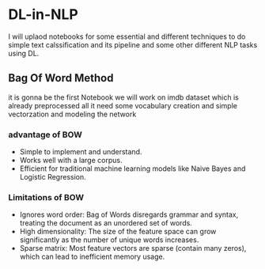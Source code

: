 # DL-in-NLP
I will uplaod notebooks for some essential and different techniques to do simple text calssification and its pipeline and some other different NLP tasks using DL.

## Bag Of Word Method 
it is gonna be the first Notebook we will work on imdb dataset which is already preprocessed all it need some vocabulary creation and simple vectorzation and modeling the network
### advantage of BOW
- Simple to implement and understand.
- Works well with a large corpus.
- Efficient for traditional machine learning models like Naive Bayes and Logistic Regression.
### Limitations of BOW
- Ignores word order: Bag of Words disregards grammar and syntax, treating the document as an unordered set of words.
- High dimensionality: The size of the feature space can grow significantly as the number of unique words increases.
- Sparse matrix: Most feature vectors are sparse (contain many zeros), which can lead to inefficient memory usage.
